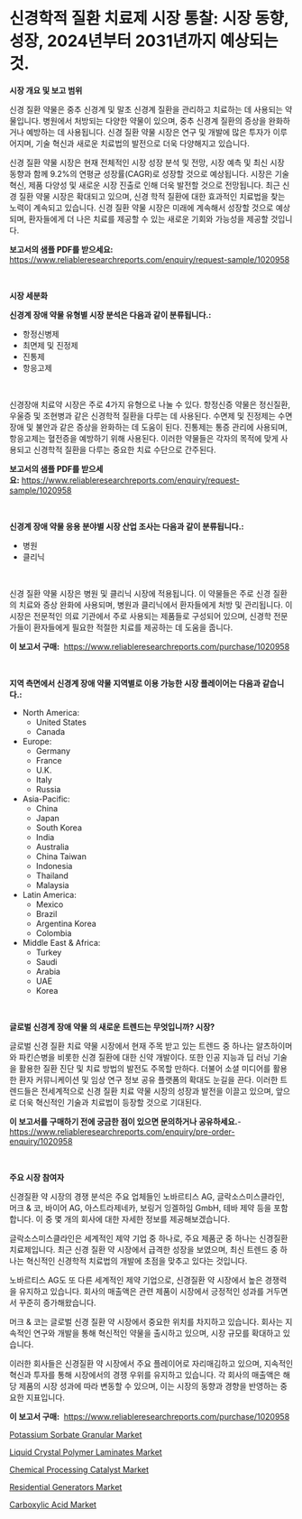 <p><h1>신경학적 질환 치료제 시장 통찰: 시장 동향, 성장, 2024년부터 2031년까지 예상되는 것.</h1></p><p><strong>시장 개요 및 보고 범위</strong></p>
<p><p>신경 질환 약물은 중추 신경계 및 말초 신경계 질환을 관리하고 치료하는 데 사용되는 약물입니다. 병원에서 처방되는 다양한 약물이 있으며, 중추 신경계 질환의 증상을 완화하거나 예방하는 데 사용됩니다. 신경 질환 약물 시장은 연구 및 개발에 많은 투자가 이루어지며, 기술 혁신과 새로운 치료법의 발전으로 더욱 다양해지고 있습니다.</p><p>신경 질환 약물 시장은 현재 전체적인 시장 성장 분석 및 전망, 시장 예측 및 최신 시장 동향과 함께 9.2%의 연평균 성장률(CAGR)로 성장할 것으로 예상됩니다. 시장은 기술 혁신, 제품 다양성 및 새로운 시장 진출로 인해 더욱 발전할 것으로 전망됩니다. 최근 신경 질환 약물 시장은 확대되고 있으며, 신경 학적 질환에 대한 효과적인 치료법을 찾는 노력이 계속되고 있습니다. 신경 질환 약물 시장은 미래에 계속해서 성장할 것으로 예상되며, 환자들에게 더 나은 치료를 제공할 수 있는 새로운 기회와 가능성을 제공할 것입니다.</p></p>
<p><strong>보고서의 샘플 PDF를 받으세요:</strong> <a href="https://www.reliableresearchreports.com/enquiry/request-sample/1020958">https://www.reliableresearchreports.com/enquiry/request-sample/1020958</a></p>
<p>&nbsp;</p>
<p><strong>시장 세분화</strong></p>
<p><strong>신경계 장애 약물 유형별 시장 분석은 다음과 같이 분류됩니다.:</strong></p>
<p><ul><li>항정신병제</li><li>최면제 및 진정제</li><li>진통제</li><li>항응고제</li></ul></p>
<p>&nbsp;</p>
<p><p>신경장애 치료약 시장은 주로 4가지 유형으로 나눌 수 있다. 항정신증 약물은 정신질환, 우울증 및 조현병과 같은 신경학적 질환을 다루는 데 사용된다. 수면제 및 진정제는 수면 장애 및 불안과 같은 증상을 완화하는 데 도움이 된다. 진통제는 통증 관리에 사용되며, 항응고제는 혈전증을 예방하기 위해 사용된다. 이러한 약물들은 각자의 목적에 맞게 사용되고 신경학적 질환을 다루는 중요한 치료 수단으로 간주된다.</p></p>
<p><strong>보고서의 샘플 PDF를 받으세요:</strong>&nbsp;<a href="https://www.reliableresearchreports.com/enquiry/request-sample/1020958">https://www.reliableresearchreports.com/enquiry/request-sample/1020958</a></p>
<p>&nbsp;</p>
<p><strong> 신경계 장애 약물 응용 분야별 시장 산업 조사는 다음과 같이 분류됩니다.:</strong></p>
<p><ul><li>병원</li><li>클리닉</li></ul></p>
<p>&nbsp;</p>
<p><p>신경 질환 약물 시장은 병원 및 클리닉 시장에 적용됩니다. 이 약물들은 주로 신경 질환의 치료와 증상 완화에 사용되며, 병원과 클리닉에서 환자들에게 처방 및 관리됩니다. 이 시장은 전문적인 의료 기관에서 주로 사용되는 제품들로 구성되어 있으며, 신경학 전문가들이 환자들에게 필요한 적절한 치료를 제공하는 데 도움을 줍니다.</p></p>
<p><strong>이 보고서 구매:</strong>&nbsp; <a href="https://www.reliableresearchreports.com/purchase/1020958">https://www.reliableresearchreports.com/purchase/1020958</a></p>
<p>&nbsp;</p>
<p><strong>지역 측면에서 신경계 장애 약물 지역별로 이용 가능한 시장 플레이어는 다음과 같습니다.:</strong></p>
<p><ul>
    <li>
        North America:
        <ul>
            <li>United States</li>
            <li>Canada</li>
        </ul>
    </li>
    <li>
        Europe:
        <ul>
            <li>Germany</li>
            <li>France</li>
            <li>U.K.</li>
            <li>Italy</li>
            <li>Russia</li>
        </ul>
    </li>
    <li>
        Asia-Pacific:
        <ul>
            <li>China</li>
            <li>Japan</li>
            <li>South Korea</li>
            <li>India</li>
            <li>Australia</li>
            <li>China Taiwan</li>
            <li>Indonesia</li>
            <li>Thailand</li>
            <li>Malaysia</li>
        </ul>
    </li>
    <li>
        Latin America:
        <ul>
            <li>Mexico</li>
            <li>Brazil</li>
            <li>Argentina Korea</li>
            <li>Colombia</li>
        </ul>
    </li>
    <li>
        Middle East & Africa:
        <ul>
            <li>Turkey</li>
            <li>Saudi</li>
            <li>Arabia</li>
            <li>UAE</li>
            <li>Korea</li>
        </ul>
    </li>
    </ul></p>
<p>&nbsp;</p>
<p><strong>글로벌 신경계 장애 약물 의 새로운 트렌드는 무엇입니까? 시장?</strong></p>
<p><p>글로벌 신경 질환 치료 약물 시장에서 현재 주목 받고 있는 트렌드 중 하나는 알츠하이머와 파킨슨병을 비롯한 신경 질환에 대한 신약 개발이다. 또한 인공 지능과 딥 러닝 기술을 활용한 질환 진단 및 치료 방법의 발전도 주목할 만하다. 더불어 소셜 미디어를 활용한 환자 커뮤니케이션 및 임상 연구 정보 공유 플랫폼의 확대도 눈길을 끈다. 이러한 트렌드들은 전세계적으로 신경 질환 치료 약물 시장의 성장과 발전을 이끌고 있으며, 앞으로 더욱 혁신적인 기술과 치료법이 등장할 것으로 기대된다.</p></p>
<p><strong>이 보고서를 구매하기 전에 궁금한 점이 있으면 문의하거나 공유하세요.</strong>- <a href="https://www.reliableresearchreports.com/enquiry/pre-order-enquiry/1020958">https://www.reliableresearchreports.com/enquiry/pre-order-enquiry/1020958</a></p>
<p>&nbsp;</p>
<p><strong>주요 시장 참여자</strong></p>
<p><p>신경질환 약 시장의 경쟁 분석은 주요 업체들인 노바르티스 AG, 글락소스미스클라인, 머크 & 코, 바이어 AG, 아스트라제네카, 보링거 잉겔하임 GmbH, 테바 제약 등을 포함합니다. 이 중 몇 개의 회사에 대한 자세한 정보를 제공해보겠습니다.</p><p>글락소스미스클라인은 세계적인 제약 기업 중 하나로, 주요 제품군 중 하나는 신경질환 치료제입니다. 최근 신경 질환 약 시장에서 급격한 성장을 보였으며, 최신 트렌드 중 하나는 혁신적인 신경학적 치료법의 개발에 초점을 맞추고 있다는 것입니다.</p><p>노바르티스 AG도 또 다른 세계적인 제약 기업으로, 신경질환 약 시장에서 높은 경쟁력을 유지하고 있습니다. 회사의 매출액은 관련 제품이 시장에서 긍정적인 성과를 거두면서 꾸준히 증가해왔습니다.</p><p>머크 & 코는 글로벌 신경 질환 약 시장에서 중요한 위치를 차지하고 있습니다. 회사는 지속적인 연구와 개발을 통해 혁신적인 약물을 출시하고 있으며, 시장 규모를 확대하고 있습니다.</p><p>이러한 회사들은 신경질환 약 시장에서 주요 플레이어로 자리매김하고 있으며, 지속적인 혁신과 투자를 통해 시장에서의 경쟁 우위를 유지하고 있습니다. 각 회사의 매출액은 해당 제품의 시장 성과에 따라 변동할 수 있으며, 이는 시장의 동향과 경향을 반영하는 중요한 지표입니다.</p></p>
<p><strong>이 보고서 구매:</strong>&nbsp;&nbsp;<a href="https://www.reliableresearchreports.com/purchase/1020958">https://www.reliableresearchreports.com/purchase/1020958</a></p>
<p><p><a href="https://issuu.com/reportprime-2/docs/potassium-sorbate-granular-market-size-2030.pptx">Potassium Sorbate Granular Market</a></p><p><a href="https://issuu.com/reportprime-2/docs/liquid-crystal-polymer-laminates-market-size-2030.">Liquid Crystal Polymer Laminates Market</a></p><p><a href="https://view.publitas.com/reportprime-1/chemical-processing-catalyst-market-with-the-goal-of-estimating-the-market-size-and-future-growth-potential-of-various-market-segments-based-on-component-applications-end-user-and-region/">Chemical Processing Catalyst Market</a></p><p><a href="https://view.publitas.com/reportprime-1/residential-generators-market-growth-market-trends-covid-19-impact-and-forecasts-for-period-from-2024-2031/">Residential Generators Market</a></p><p><a href="https://github.com/Paul14Anderson63/Market-Research-Report-List-3/blob/main/carboxylic-acid-market.md">Carboxylic Acid Market</a></p></p>

